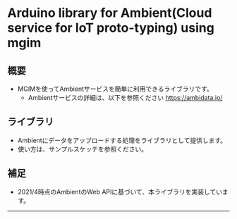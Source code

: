 # Arduino library for Ambient(Cloud service for IoT proto-typing) using mgim

## 概要
* MGIMを使ってAmbientサービスを簡単に利用できるライブラリです。
  * Ambientサービスの詳細は、以下を参照ください https://ambidata.io/

## ライブラリ
* Ambientにデータをアップロードする処理をライブラリとして提供します。
* 使い方は、サンプルスケッチを参照ください。

## 補足
* 2021/4時点のAmbientのWeb APIに基づいて、本ライブラリを実装しています。

---
